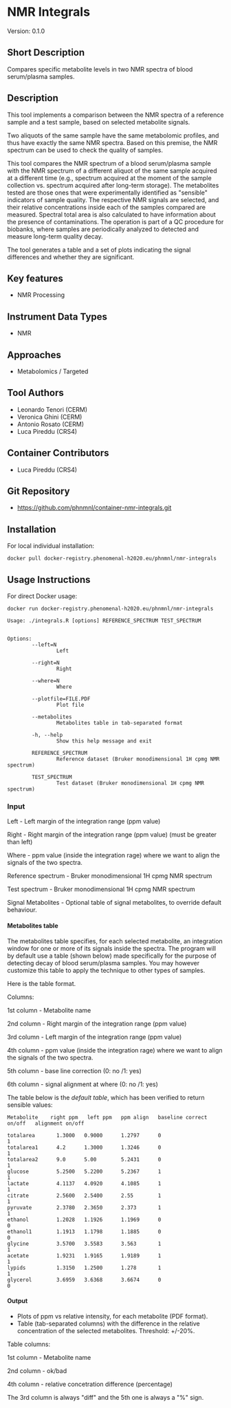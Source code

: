 
# NMR Integrals

Version: 0.1.0


## Short Description

Compares specific metabolite levels in two NMR spectra of blood serum/plasma samples.


## Description

This tool implements a comparison between the NMR spectra of a reference sample and a test sample, based on selected metabolite signals.

Two aliquots of the same sample have the same metabolomic profiles, and thus have exactly the same NMR spectra. Based on this premise, the NMR spectrum can be used to check the quality of samples. 

This tool compares the NMR spectrum of a blood serum/plasma sample with the NMR spectrum of a different aliquot of the same sample acquired at a different time (e.g., spectrum acquired at the moment of the sample collection vs. spectrum acquired after long-term storage). The metabolites tested are those ones that were experimentally identified as "sensible" indicators of sample quality. The respective NMR signals are selected, and their relative concentrations inside each of the samples compared are measured. Spectral total area is also calculated to have information about the presence of contaminations. The operation is part of a QC procedure for biobanks, where samples are periodically analyzed to detected and measure long-term quality decay.

The tool generates a table and a set of plots indicating the signal differences and whether they are significant.

## Key features

- NMR Processing

## Instrument Data Types

- NMR


## Approaches
- Metabolomics / Targeted


## Tool Authors 

- Leonardo Tenori (CERM)
- Veronica Ghini (CERM)
- Antonio Rosato (CERM)
- Luca Pireddu (CRS4)


## Container Contributors

- Luca Pireddu (CRS4)

## Git Repository

- https://github.com/phnmnl/container-nmr-integrals.git

## Installation

For local individual installation:

```
docker pull docker-registry.phenomenal-h2020.eu/phnmnl/nmr-integrals
```

## Usage Instructions

For direct Docker usage:
```
docker run docker-registry.phenomenal-h2020.eu/phnmnl/nmr-integrals
```


```
Usage: ./integrals.R [options] REFERENCE_SPECTRUM TEST_SPECTRUM


Options:
        --left=N
                Left

        --right=N
                Right

        --where=N
                Where

        --plotfile=FILE.PDF
                Plot file

        --metabolites
                Metabolites table in tab-separated format

        -h, --help
                Show this help message and exit

        REFERENCE_SPECTRUM
                Reference dataset (Bruker monodimensional 1H cpmg NMR spectrum)

        TEST_SPECTRUM
                Test dataset (Bruker monodimensional 1H cpmg NMR spectrum)
```


### Input


Left - Left margin of the integration range (ppm value)

Right - Right margin of the integration range (ppm value) (must be greater than left)

Where - ppm value (inside the integration rage) where we want to align the signals of the two spectra.

Reference spectrum - Bruker monodimensional 1H cpmg NMR spectrum

Test spectrum - Bruker monodimensional 1H cpmg NMR spectrum

Signal Metabolites - Optional table of signal metabolites, to override default behaviour.


#### Metabolites table


The metabolites table specifies, for each selected metabolite, an integration
window for one or more of its signals inside the spectra.  The program will by
default use a table (shown below) made specifically for the purpose of detecting
decay of blood serum/plasma samples.  You may however customize this table to
apply the technique to other types of samples.


Here is the table format.

Columns:

1st column - Metabolite name

2nd column - Right margin of the integration range (ppm value)

3rd column - Left margin of the integration range (ppm value)

4th column - ppm value (inside the integration rage) where we want to align the signals of the two spectra.

5th column - base line correction (0: no /1: yes)

6th column - signal alignment at where (0: no /1: yes)


The table below is the *default table*, which has been verified to return sensible
values:

    Metabolite    right ppm   left ppm   ppm align   baseline correct on/off   alignment on/off  

    totalarea       1.3000   0.9000      1.2797      0                         1                 
    totalarea1      4.2      1.3000      1.3246      0                         1                 
    totalarea2      9.0      5.00        5.2431      0                         1                 
    glucose         5.2500   5.2200      5.2367      1                         1                 
    lactate         4.1137   4.0920      4.1085      1                         1                 
    citrate         2.5600   2.5400      2.55        1                         1                 
    pyruvate        2.3780   2.3650      2.373       1                         1                 
    ethanol         1.2028   1.1926      1.1969      0                         0                 
    ethanol1        1.1913   1.1798      1.1885      0                         0                 
    glycine         3.5700   3.5583      3.563       1                         1                 
    acetate         1.9231   1.9165      1.9189      1                         1                 
    lypids          1.3150   1.2500      1.278       1                         1                 
    glycerol        3.6959   3.6368      3.6674      0                         0                 


#### Output

- Plots of ppm vs relative intensity, for each metabolite (PDF format).
- Table (tab-separated columns) with the difference in the relative
concentration of the selected metabolites. Threshold: +/-20%.

Table columns:

1st column - Metabolite name

2nd column - ok/bad

4th column - relative concetration difference (percentage)


The 3rd column is always "diff" and the 5th one is always a "%" sign.
